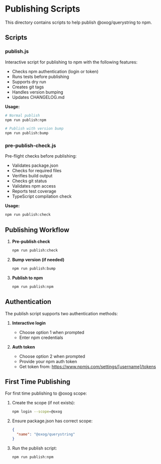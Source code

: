 # Publishing Scripts

This directory contains scripts to help publish @oxog/querystring to npm.

## Scripts

### publish.js
Interactive script for publishing to npm with the following features:
- Checks npm authentication (login or token)
- Runs tests before publishing
- Supports dry run
- Creates git tags
- Handles version bumping
- Updates CHANGELOG.md

**Usage:**
```bash
# Normal publish
npm run publish:npm

# Publish with version bump
npm run publish:bump
```

### pre-publish-check.js
Pre-flight checks before publishing:
- Validates package.json
- Checks for required files
- Verifies build output
- Checks git status
- Validates npm access
- Reports test coverage
- TypeScript compilation check

**Usage:**
```bash
npm run publish:check
```

## Publishing Workflow

1. **Pre-publish check**
   ```bash
   npm run publish:check
   ```

2. **Bump version (if needed)**
   ```bash
   npm run publish:bump
   ```

3. **Publish to npm**
   ```bash
   npm run publish:npm
   ```

## Authentication

The publish script supports two authentication methods:

1. **Interactive login**
   - Choose option 1 when prompted
   - Enter npm credentials

2. **Auth token**
   - Choose option 2 when prompted
   - Provide your npm auth token
   - Get token from: https://www.npmjs.com/settings/[username]/tokens

## First Time Publishing

For first time publishing to @oxog scope:

1. Create the scope (if not exists):
   ```bash
   npm login --scope=@oxog
   ```

2. Ensure package.json has correct scope:
   ```json
   {
     "name": "@oxog/querystring"
   }
   ```

3. Run the publish script:
   ```bash
   npm run publish:npm
   ```